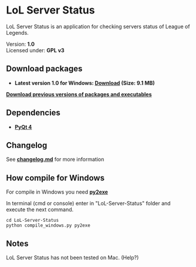 LoL Server Status
===============================================================================
LoL Server Status is an application for checking servers status of
League of Legends.

Version: **1.0**<br />
Licensed under: **GPL v3**

Download packages
------------------------------------------------------------------------------
- **Latest version 1.0 for Windows: [Download](https://github.com/LuqueDaniel/LoL-Server-Status/blob/master/packages/1.0/LoL_Server_Status_Windows_1.0.zip?raw=true) (Size: 9.1 MB)**

**[Download previous versions of packages and executables](https://github.com/LuqueDaniel/LoL-Server-Status/tree/master/packages)**

Dependencies
------------------------------------------------------------------------------
- **[PyQt 4](http://www.riverbankcomputing.co.uk/software/pyqt/download)**

Changelog
------------------------------------------------------------------------------
See **[changelog.md](https://github.com/LuqueDaniel/LoL-Server-Status/blob/master/changelog.md)** for more information

How compile for Windows
------------------------------------------------------------------------------
For compile in Windows you need **[py2exe](http://www.py2exe.org/)**

In terminal (cmd or console) enter in "LoL-Server-Status" folder and execute the next command.

``` shell
cd LoL-Server-Status
python compile_windows.py py2exe
```

Notes
-----------------------------------------------------------------------------
LoL Server Status has not been tested on Mac. (Help?)

